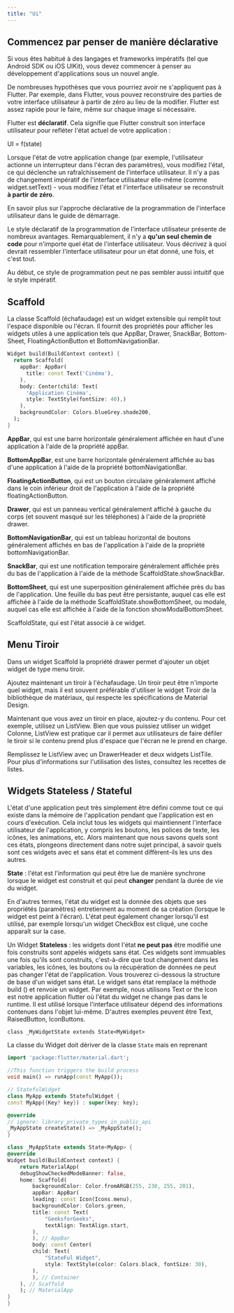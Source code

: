 ```yaml
---
title: "Ui"
---
```


## Commencez par penser de manière déclarative

Si vous êtes habitué à des langages et frameworks impératifs (tel que Android SDK ou iOS UIKit), vous devez commencer à penser au développement d'applications sous un nouvel angle.

De nombreuses hypothèses que vous pourriez avoir ne s'appliquent pas à Flutter. Par exemple, dans Flutter, vous pouvez reconstruire des parties de votre interface utilisateur à partir de zéro au lieu de la modifier. Flutter est assez rapide pour le faire, même sur chaque image si nécessaire.

Flutter est **déclaratif**. Cela signifie que Flutter construit son interface utilisateur pour refléter l'état actuel de votre application :

UI = f(state)

Lorsque l'état de votre application change (par exemple, l'utilisateur actionne un interrupteur dans l'écran des paramètres), vous modifiez l'état, ce qui déclenche un rafraîchissement de l'interface utilisateur. Il n'y a pas de changement impératif de l'interface utilisateur elle-même (comme widget.setText) - vous modifiez l'état et l'interface utilisateur se reconstruit **à partir de zéro**.

En savoir plus sur l'approche déclarative de la programmation de l'interface utilisateur dans le guide de démarrage.

Le style déclaratif de la programmation de l'interface utilisateur présente de nombreux avantages. Remarquablement, il n'y a **qu'un seul chemin de code** pour n'importe quel état de l'interface utilisateur. Vous décrivez à quoi devrait ressembler l'interface utilisateur pour un état donné, une fois, et c'est tout.

Au début, ce style de programmation peut ne pas sembler aussi intuitif que le style impératif.

## Scaffold

La classe Scaffold (échafaudage) est un widget extensible qui remplit tout l'espace disponible ou l'écran. Il fournit des propriétés pour afficher les widgets utiles à une application tels que AppBar, Drawer, SnackBar, Bottom-Sheet, FloatingActionButton et BottomNavigationBar.

```dart
Widget build(BuildContext context) {
  return Scaffold(
    appBar: AppBar(
      title: const Text('Cinéma'),
    ),
    body: Center(child: Text(
      'Application Cinéma',
      style: TextStyle(fontSize: 40),)
    ),
    backgroundColor: Colors.blueGrey.shade200,
  );
}
```

**AppBar**, qui est une barre horizontale généralement affichée en haut d'une application à l'aide de la propriété appBar.

**BottomAppBar**, est une barre horizontale généralement affichée au bas d'une application à l'aide de la propriété bottomNavigationBar.

**FloatingActionButton**, qui est un bouton circulaire généralement affiché dans le coin inférieur droit de l'application à l'aide de la propriété floatingActionButton.

**Drawer**, qui est un panneau vertical généralement affiché à gauche du corps (et souvent masqué sur les téléphones) à l'aide de la propriété drawer.

**BottomNavigationBar**, qui est un tableau horizontal de boutons généralement affichés en bas de l'application à l'aide de la propriété bottomNavigationBar.

**SnackBar**, qui est une notification temporaire généralement affichée près du bas de l'application à l'aide de la méthode ScaffoldState.showSnackBar.

**BottomSheet**, qui est une superposition généralement affichée près du bas de l'application. Une feuille du bas peut être persistante, auquel cas elle est affichée à l'aide de la méthode ScaffoldState.showBottomSheet, ou modale, auquel cas elle est affichée à l'aide de la fonction showModalBottomSheet.

ScaffoldState, qui est l'état associé à ce widget.

## Menu Tiroir

Dans un widget Scaffold la propriété drawer permet d'ajouter un objet widget de type menu tiroir.

Ajoutez maintenant un tiroir à l'échafaudage. Un tiroir peut être n'importe quel widget, mais il est souvent préférable d'utiliser le widget Tiroir de la bibliothèque de matériaux, qui respecte les spécifications de Material Design.

Maintenant que vous avez un tiroir en place, ajoutez-y du contenu. Pour cet exemple, utilisez un ListView. Bien que vous puissiez utiliser un widget Colonne, ListView est pratique car il permet aux utilisateurs de faire défiler le tiroir si le contenu prend plus d'espace que l'écran ne le prend en charge.

Remplissez le ListView avec un DrawerHeader et deux widgets ListTile. Pour plus d'informations sur l'utilisation des listes, consultez les recettes de listes.

## Widgets Stateless / Stateful

L'état d'une application peut très simplement être défini comme tout ce qui existe dans la mémoire de l'application pendant que l'application est en cours d'exécution. Cela inclut tous les widgets qui maintiennent l'interface utilisateur de l'application, y compris les boutons, les polices de texte, les icônes, les animations, etc. Alors maintenant que nous savons quels sont ces états, plongeons directement dans notre sujet principal, à savoir quels sont ces widgets avec et sans état et comment diffèrent-ils les uns des autres.

**State** : l'état est l'information qui peut être lue de manière synchrone lorsque le widget est construit et qui peut **changer** pendant la durée de vie du widget.

En d'autres termes, l'état du widget est la donnée des objets que ses propriétés (paramètres) entretiennent au moment de sa création (lorsque le widget est peint à l'écran). L'état peut également changer lorsqu'il est utilisé, par exemple lorsqu'un widget CheckBox est cliqué, une coche apparaît sur la case.

Un Widget **Stateless** : les widgets dont l'état **ne peut pas** être modifié une fois construits sont appelés widgets sans état. Ces widgets sont immuables une fois qu'ils sont construits, c'est-à-dire que tout changement dans les variables, les icônes, les boutons ou la récupération de données ne peut pas changer l'état de l'application. Vous trouverez ci-dessous la structure de base d'un widget sans état. Le widget sans état remplace la méthode build () et renvoie un widget. Par exemple, nous utilisons Text or the Icon est notre application flutter où l'état du widget ne change pas dans le runtime. Il est utilisé lorsque l'interface utilisateur dépend des informations contenues dans l'objet lui-même. D'autres exemples peuvent être Text, RaisedButton, IconButtons.

```
class _MyWidgetState extends State<MyWidget>
```

La classe du Widget doit dériver de la classe `State` mais en reprenant

```dart
import 'package:flutter/material.dart';

//This function triggers the build process
void main() => runApp(const MyApp());

// StatefulWidget
class MyApp extends StatefulWidget {
const MyApp({Key? key}) : super(key: key);

@override
// ignore: library_private_types_in_public_api
_MyAppState createState() => _MyAppState();
}

class _MyAppState extends State<MyApp> {
@override
Widget build(BuildContext context) {
	return MaterialApp(
	debugShowCheckedModeBanner: false,
	home: Scaffold(
		backgroundColor: Color.fromARGB(255, 230, 255, 201),
		appBar: AppBar(
		leading: const Icon(Icons.menu),
		backgroundColor: Colors.green,
		title: const Text(
			"GeeksforGeeks",
			textAlign: TextAlign.start,
		),
		), // AppBar
		body: const Center(
		child: Text(
			"StateFul Widget",
			style: TextStyle(color: Colors.black, fontSize: 30),
		),
		), // Container
	), // Scaffold
	); // MaterialApp
}
}
```
